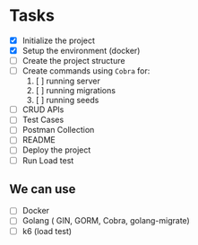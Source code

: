 # Tasks

- [x] Initialize the project
- [x] Setup the environment (docker)
- [ ] Create the project structure
- [ ] Create commands using `Cobra` for:
    1. [ ] running server
    2. [ ] running migrations
    3. [ ] running seeds
- [ ] CRUD APIs
- [ ] Test Cases
- [ ] Postman Collection
- [ ] README
- [ ] Deploy the project
- [ ] Run Load test

## We can use

- [ ] Docker
- [ ] Golang ( GIN, GORM, Cobra, golang-migrate)
- [ ] k6 (load test)
